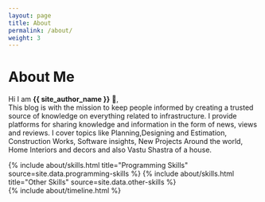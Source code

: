 ```yaml
---
layout: page
title: About
permalink: /about/
weight: 3
---
```


# **About Me**

Hi I am **{{ site_author_name }}** :wave:,<br>
This blog is with the mission to keep people informed by creating a trusted source of knowledge on everything related to infrastructure.
I provide platforms for sharing knowledge and information in the form of news, views and reviews. I cover topics like Planning,Designing and Estimation, Construction Works, Software insights, New Projects Around the world, Home Interiors and decors and also Vastu Shastra of a house.
<div class="row">
{% include about/skills.html title="Programming Skills" source=site.data.programming-skills %}
{% include about/skills.html title="Other Skills" source=site.data.other-skills %}
</div>

<div class="row">
{% include about/timeline.html %}
</div>
